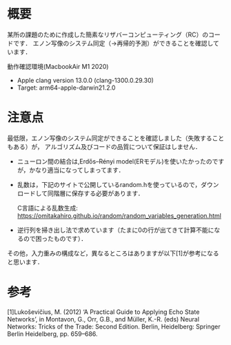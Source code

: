 # 概要

某所の課題のために作成した簡素なリザバーコンピューティング（RC）のコードです．
エノン写像のシステム同定（→再帰的予測）ができることを確認しています．

動作確認環境(MacbookAir M1 2020)
- Apple clang version 13.0.0 (clang-1300.0.29.30)
- Target: arm64-apple-darwin21.2.0


# 注意点

最低限，エノン写像のシステム同定ができることを確認しました（失敗することもある）が，
アルゴリズム及びコードの品質について保証はしません．

- ニューロン間の結合は,Erdős–Rényi model(ERモデル)を使いたかったのですが，かなり適当になってしまってます．

- 乱数は，下記のサイトで公開しているrandom.hを使っているので，ダウンロードして同階層に保存する必要があります．

  C言語による乱数生成: https://omitakahiro.github.io/random/random_variables_generation.html

- 逆行列を掃き出し法で求めています（たまに0の行が出てきて計算不能になるので困ったものです）．

その他，入力重みの構成など，異なるところはありますが以下[1]が参考になると思います．

# 参考

[1]Lukoševičius, M. (2012) ‘A Practical Guide to Applying Echo State Networks’, in Montavon, G., Orr, G.B., and Müller, K.-R. (eds) Neural Networks: Tricks of the Trade: Second Edition. Berlin, Heidelberg: Springer Berlin Heidelberg, pp. 659–686.
